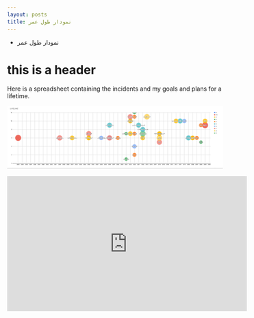 ```yaml
---
layout: posts
title: نمودار طول عمر
---
```


- نمودار طول عمر

# this is a header

Here is a spreadsheet containing the incidents and my goals and plans for a lifetime.

![alt text](../assets/images/Screenshot(19).jpg "Last prompt")
<iframe width="560" height="315" src="https://www.youtube.com/embed/Af4YySLTzuw?si=w-qzLNtm1X3kUT7W" title="YouTube video player" frameborder="0" allow="accelerometer; autoplay; clipboard-write; encrypted-media; gyroscope; picture-in-picture; web-share" allowfullscreen></iframe>


